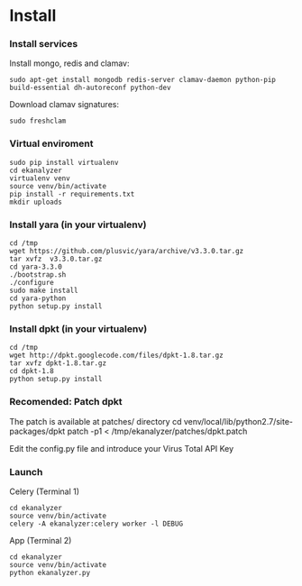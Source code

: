 Install
=======



### Install services

Install mongo, redis and clamav:

~~~
sudo apt-get install mongodb redis-server clamav-daemon python-pip build-essential dh-autoreconf python-dev
~~~

Download clamav signatures:

~~~
sudo freshclam
~~~


### Virtual enviroment


~~~
sudo pip install virtualenv
cd ekanalyzer
virtualenv venv
source venv/bin/activate
pip install -r requirements.txt
mkdir uploads
~~~

### Install yara (in your virtualenv)

~~~
cd /tmp
wget https://github.com/plusvic/yara/archive/v3.3.0.tar.gz
tar xvfz  v3.3.0.tar.gz
cd yara-3.3.0
./bootstrap.sh
./configure
sudo make install
cd yara-python
python setup.py install
~~~

### Install dpkt (in your virtualenv)

~~~
cd /tmp
wget http://dpkt.googlecode.com/files/dpkt-1.8.tar.gz
tar xvfz dpkt-1.8.tar.gz
cd dpkt-1.8
python setup.py install
~~~


### Recomended: Patch dpkt

The patch is available at patches/ directory
cd venv/local/lib/python2.7/site-packages/dpkt
patch -p1 < /tmp/ekanalyzer/patches/dpkt.patch 




Edit the config.py file and introduce your Virus Total API Key


### Launch

Celery (Terminal 1)

~~~
cd ekanalyzer
source venv/bin/activate
celery -A ekanalyzer:celery worker -l DEBUG
~~~


App (Terminal 2)

~~~
cd ekanalyzer
source venv/bin/activate
python ekanalyzer.py 
~~~






